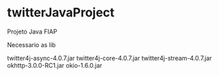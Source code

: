 # twitterJavaProject
Projeto Java FIAP

Necessario as lib 

twitter4j-async-4.0.7.jar
twitter4j-core-4.0.7.jar
twitter4j-stream-4.0.7.jar
okhttp-3.0.0-RC1.jar
okio-1.6.0.jar
